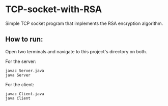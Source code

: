 # TCP-socket-with-RSA
Simple TCP socket program that implements the RSA encryption algorithm.

## How to run:
Open two terminals and navigate to this project's directory on both.

For the server:
```
javac Server.java
java Server
```

For the client:
```
javac Client.java
java Client
```